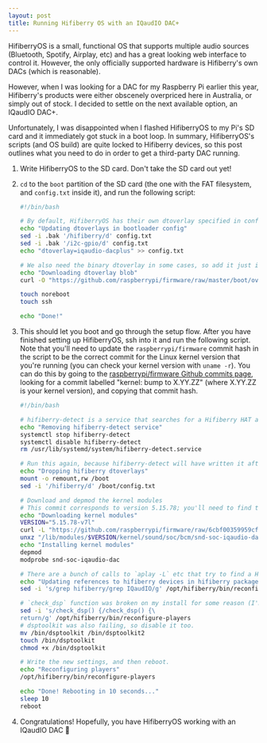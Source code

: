 ```yaml
---
layout: post
title: Running Hifiberry OS with an IQaudIO DAC+
---
```


HifiberryOS is a small, functional OS that supports multiple audio sources (Bluetooth, Spotify, Airplay, etc) and has a great looking web interface to control it. However, the only officially supported hardware is Hifiberry's own DACs (which is reasonable).

However, when I was looking for a DAC for my Raspberry Pi earlier this year, Hifiberry's products were either obscenely overpriced here in Australia, or simply out of stock. I decided to settle on the next available option, an IQaudIO DAC+.

Unfortunately, I was disappointed when I flashed HifiberryOS to my Pi's SD card and it immediately got stuck in a boot loop. In summary, HifiberryOS's scripts (and OS build) are quite locked to Hifiberry devices, so this post outlines what you need to do in order to get a third-party DAC running.

1. Write HifiberryOS to the SD card. Don't take the SD card out yet!
2. `cd` to the `boot` partition of the SD card (the one with the FAT filesystem, and `config.txt` inside it), and run the following script:

    ```bash
    #!/bin/bash

    # By default, HifiberryOS has their own dtoverlay specified in config.txt. Remove it and add the iqaudio-dacplus one instead.
    echo "Updating dtoverlays in bootloader config"
    sed -i .bak '/hifiberry/d' config.txt
    sed -i .bak '/i2c-gpio/d' config.txt
    echo "dtoverlay=iqaudio-dacplus" >> config.txt

    # We also need the binary dtoverlay in some cases, so add it just in case (although I think it should be available on the DACs EEPROM in most cases).
    echo "Downloading dtoverlay blob"
    curl -O "https://github.com/raspberrypi/firmware/raw/master/boot/overlays/iqaudio-dacplus.dtbo" > overlays/iqaudio-dacplus.dtbo

    touch noreboot
    touch ssh

    echo "Done!"
    ```
3. This should let you boot and go through the setup flow. After you have finished setting up HifiberryOS, ssh into it and run the following script.
   Note that you'll need to update the `raspberrypi/firmware` commit hash in the script to be the correct commit for the Linux kernel version that you're running (you can check your kernel version with `uname -r`). You can do this by going to the [raspberrypi/firmware Github commits page](https://github.com/raspberrypi/firmware/commits/master), looking for a commit labelled "kernel: bump to X.YY.ZZ" (where X.YY.ZZ is your kernel version), and copying that commit hash.

    ```bash
    #!/bin/bash

    # hifiberry-detect is a service that searches for a Hifiberry HAT and writes the appropriate dtoverlay into /boot/config.txt. Disable this since we don't have a Hifiberry.
    echo "Removing hifiberry-detect service"
    systemctl stop hifiberry-detect
    systemctl disable hifiberry-detect
    rm /usr/lib/systemd/system/hifiberry-detect.service

    # Run this again, because hifiberry-detect will have written it after we booted.
    echo "Dropping hifiberry dtoverlays"
    mount -o remount,rw /boot
    sed -i '/hifiberry/d' /boot/config.txt

    # Download and depmod the kernel modules
    # This commit corresponds to version 5.15.78; you'll need to find the correct commit as explained above.
    echo "Downloading kernel modules"
    VERSION="5.15.78-v7l"
    curl -L "https://github.com/raspberrypi/firmware/raw/6cbf00359959cf7381f4e3773037c7d5573d94b2/modules/$VERSION%2B/kernel/sound/soc/bcm/snd-soc-iqaudio-dac.ko.xz" > "/lib/modules/$VERSION/kernel/sound/soc/bcm/snd-soc-iqaudio-dac.ko.xz"
    unxz "/lib/modules/$VERSION/kernel/sound/soc/bcm/snd-soc-iqaudio-dac.ko.xz"
    echo "Installing kernel modules"
    depmod
    modprobe snd-soc-iqaudio-dac

    # There are a bunch of calls to `aplay -L` etc that try to find a Hifiberry device. We replace those greps with "IQaudIO" instead, so that it matches our DAC. Replace this with your own necessary string, if you have some other third-party DAC.
    echo "Updating references to hifiberry devices in hifiberry packages"
    sed -i 's/grep hifiberry/grep IQaudIO/g' /opt/hifiberry/bin/reconfigure-players

    # `check_dsp` function was broken on my install for some reason (I'm not sure why, when it should theoretically just return "false" for "no DSP HAT detected"), so I disabled it.
    sed -i 's/check_dsp() {/check_dsp() {\
    return/g' /opt/hifiberry/bin/reconfigure-players
    # dsptoolkit was also failing, so disable it too.
    mv /bin/dsptoolkit /bin/dsptoolkit2
    touch /bin/dsptoolkit
    chmod +x /bin/dsptoolkit

    # Write the new settings, and then reboot.
    echo "Reconfiguring players"
    /opt/hifiberry/bin/reconfigure-players

    echo "Done! Rebooting in 10 seconds..."
    sleep 10
    reboot
    ```
4. Congratulations! Hopefully, you have HifiberryOS working with an IQaudIO DAC 🙂
